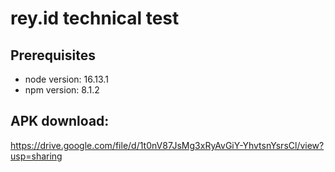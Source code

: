 # rey.id technical test

## Prerequisites
  - node version: 16.13.1
  - npm version: 8.1.2
  
## APK download:
https://drive.google.com/file/d/1t0nV87JsMg3xRyAvGiY-YhvtsnYsrsCl/view?usp=sharing